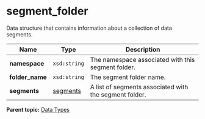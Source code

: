 # segment\_folder

Data structure that contains information about a collection of data segments.

| Name | Type | Description |
|--------|--------|---------------|
| **namespace** | `xsd:string` | The namespace associated with this segment folder. |
| **folder\_name** | `xsd:string` | The segment folder name. |
| **segments** | [segments](r_segments.md#) | A list of segments associated with the segment folder. |

**Parent topic:** [Data Types](../data_types/c_data_types.md)

